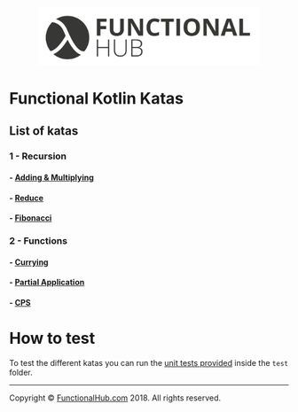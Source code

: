 <p align="center">
<a href="http://functionalhub.com"><img src="./images/logo.png" alt="Functional Hub" width="400"/></a>
</p>

# Functional Kotlin Katas

## List of katas

### 1 - Recursion

#### - [Adding & Multiplying](https://github.com/FunctionalKotlin/katas/tree/master/src/main/java/recursion/adding/multiplying)

#### - [Reduce](https://github.com/FunctionalKotlin/katas/tree/master/src/main/java/recursion/reduce)

#### - [Fibonacci](https://github.com/FunctionalKotlin/katas/tree/master/src/main/java/recursion/fibonacci)

### 2 - Functions

#### - [Currying](https://github.com/FunctionalKotlin/katas/tree/master/src/main/java/functions/currying)

#### - [Partial Application](https://github.com/FunctionalKotlin/katas/tree/master/src/main/java/functions/partial)

#### - [CPS](https://github.com/FunctionalKotlin/katas/tree/master/src/main/java/functions/cps)

# How to test

To test the different katas you can run the [unit tests provided](https://github.com/FunctionalKotlin/katas/blob/master/src/test/java/Tests.kt) inside the `test` folder.

---

Copyright © [FunctionalHub.com](http://functionalhub.com) 2018. All rights reserved.